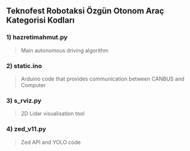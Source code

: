 ## Teknofest Robotaksi Özgün Otonom Araç Kategorisi Kodları

### 1) hazretimahmut.py
> Main autonomous driving algorithm
### 2) static.ino
> Arduino code that provides communication between CANBUS and Computer
### 3) s_rviz.py
> 2D Lidar visualisation tool 
### 4) zed_v11.py
> Zed API and YOLO code
